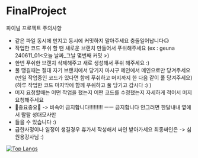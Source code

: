 # FinalProject
파이널 프로젝트
주의사항 
- 같은 파일 동시에 만지고 동시에 커밋하지 말아주세요 충돌일어납니다😥
- 작업한 코드 푸쉬 할 땐 새로운 브랜치 만들어서 푸쉬해주세요
  (ex : geuna 240611_01<오늘 날짜_그날 몇번째 커밋 >)
- 한번 푸쉬한 브랜치 삭제해주고 새로 생성해서 푸쉬 해주세요 :)
- 풀 땡길때는 절대 자기 브랜치에서 당기지 마시구 메인에서 메인으로만 당겨주세요
  (만일 작업중인 코드가 있다면 함께 푸쉬하고 머지까지 한 다음 같이 풀 당겨주세요)
  (하루 작업한 코드 마지막에 함께 푸쉬하고 풀 당기고 갑시다 :) )
- 머지 요청할때는 어떤 작업을 했는지 어떤 코드를 수정했는지 자세하게 적어서 머지 요청해주세요
- 👻중요중요👻 -> 비속어 금지합니다!!!!!!!!! ㅡㅡ 금지합니다 안그러면 한달내내 옆에서 랄랄 성대모사만
- 들을 수 있습니다 :)
- 급한사정이나 일정이 생길경우 휴가서 작성해서 싸인 받아가세요 최종싸인은 -> 심원용강사님 :)

[![Top Langs](https://github-readme-stats.vercel.app/api/top-langs/?username=delay-100&layout=compact)](https://github.com/geunapark/github-readme-stats)


